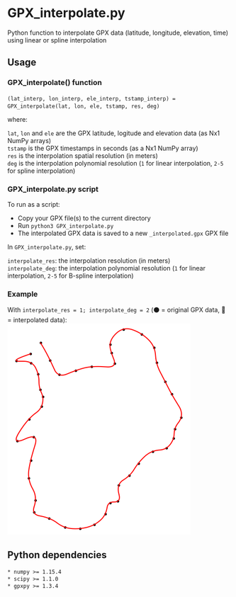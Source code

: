 # GPX_interpolate.py

Python function to interpolate GPX data (latitude, longitude, elevation, time) using linear or spline interpolation

## Usage

### GPX_interpolate() function

`(lat_interp, lon_interp, ele_interp, tstamp_interp) = GPX_interpolate(lat, lon, ele, tstamp, res, deg)`

where:

`lat`, `lon` and `ele` are the GPX latitude, logitude and elevation data (as Nx1 NumPy arrays)  
`tstamp` is the GPX timestamps in seconds (as a Nx1 NumPy array)  
`res` is the interpolation spatial resolution (in meters)  
`deg` is the interpolation polynomial resolution (`1` for linear interpolation, `2-5` for spline interpolation)

### GPX_interpolate.py script

To run as a script:

* Copy your GPX file(s) to the current directory
* Run `python3 GPX_interpolate.py`
* The interpolated GPX data is saved to a new `_interpolated.gpx` GPX file

In `GPX_interpolate.py`, set:

`interpolate_res`: the interpolation resolution (in meters)  
`interpolate_deg`: the interpolation polynomial resolution (`1` for linear interpolation, `2-5` for B-spline interpolation)

### Example
With `interpolate_res = 1; interpolate_deg = 2` (:black_circle: = original GPX data, :red_circle: = interpolated data):  
![plot.png](plot.png)

## Python dependencies

```
* numpy >= 1.15.4
* scipy >= 1.1.0
* gpxpy >= 1.3.4
```
